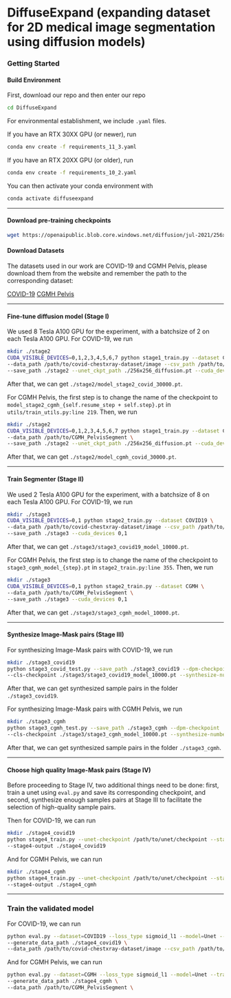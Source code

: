 # DiffuseExpand (expanding dataset for 2D medical image segmentation using diffusion models)

### Getting Started

#### Build Environment
First, download our repo and then enter our repo
```bash
cd DiffuseExpand
```

For environmental establishment, we include ```.yaml``` files.

If you have an RTX 30XX GPU (or newer), run

```bash
conda env create -f requirements_11_3.yaml
```

If you have an RTX 20XX GPU (or older), run

```bash
conda env create -f requirements_10_2.yaml
```

You can then activate your  conda environment with

```bash
conda activate diffuseexpand
```
---

#### Download pre-training checkpoints

```bash
wget https://openaipublic.blob.core.windows.net/diffusion/jul-2021/256x256_diffusion.pt
```

#### Download Datasets
The datasets used in our work are COVID-19 and CGMH Pelvis, please download them from the website and remember the path to the corresponding dataset:

[COVID-19](https://github.com/ieee8023/covid-chestxray-dataset)
[CGMH Pelvis](https://www.kaggle.com/datasets/tommyngx/cgmh-pelvisseg)

---

#### Fine-tune diffusion model (Stage I)
We used 8 Tesla A100 GPU for the experiment, with a batchsize of 2 on each Tesla A100 GPU. For COVID-19, we run
```bash
mkdir ./stage2
CUDA_VISIBLE_DEVICES=0,1,2,3,4,5,6,7 python stage1_train.py --dataset COVID19 \
--data_path /path/to/covid-chestxray-dataset/image --csv_path /path/to/covid-chestxray-dataset/metadata.csv \
--save_path ./stage2 --unet_ckpt_path ./256x256_diffusion.pt --cuda_devices 0,1,2,3,4,5,6,7
```
After that, we can get `./stage2/model_stage2_covid_30000.pt`.

For CGMH Pelvis, the first step is to change the name of the checkpoint to `model_stage2_cgmh_{self.resume_step + self.step}.pt` in `utils/train_utils.py:line 219`. Then, we run
```bash
mkdir ./stage2
CUDA_VISIBLE_DEVICES=0,1,2,3,4,5,6,7 python stage1_train.py --dataset CGMH \
--data_path /path/to/CGMH_PelvisSegment \
--save_path ./stage2 --unet_ckpt_path ./256x256_diffusion.pt --cuda_devices 0,1,2,3,4,5,6,7
```
After that, we can get `./stage2/model_cgmh_covid_30000.pt`.

---

#### Train Segmenter (Stage II)
We used 2 Tesla A100 GPU for the experiment, with a batchsize of 8 on each Tesla A100 GPU. For COVID-19, we run
```bash
mkdir ./stage3
CUDA_VISIBLE_DEVICES=0,1 python stage2_train.py --dataset COVID19 \
--data_path /path/to/covid-chestxray-dataset/image --csv_path /path/to/covid-chestxray-dataset/metadata.csv \
--save_path ./stage3 --cuda_devices 0,1
```
After that, we can get `./stage3/stage3_covid19_model_10000.pt`.

For CGMH Pelvis, the first step is to change the name of the checkpoint to `stage3_cgmh_model_{step}.pt` in `stage2_train.py:line 355`. Then, we run
```bash
mkdir ./stage3
CUDA_VISIBLE_DEVICES=0,1 python stage2_train.py --dataset CGMH \
--data_path /path/to/CGMH_PelvisSegment \
--save_path ./stage3 --cuda_devices 0,1
```
After that, we can get `./stage3/stage3_cgmh_model_10000.pt`.

---

#### Synthesize Image-Mask pairs (Stage III)

For synthesizing Image-Mask pairs with COVID-19, we run
```bash
mkdir ./stage3_covid19
python stage3_covid_test.py --save_path ./stage3_covid19 --dpm-checkpoint ./stage2/model_stage2_covid_30000.pt \
--cls-checkpoint ./stage3/stage3_covid19_model_10000.pt --synthesize-number 500
```
After that, we can get synthesized sample pairs in the folder `./stage3_covid19`.

For synthesizing Image-Mask pairs with CGMH Pelvis, we run
```bash
mkdir ./stage3_cgmh
python stage3_cgmh_test.py --save_path ./stage3_cgmh --dpm-checkpoint ./stage2/model_stage2_cgmh_30000.pt \
--cls-checkpoint ./stage3/stage3_cgmh_model_10000.pt --synthesize-number 500
```
After that, we can get synthesized sample pairs in the folder `./stage3_cgmh`.

---

#### Choose high quality Image-Mask pairs (Stage IV)
Before proceeding to Stage IV, two additional things need to be done: first, train a unet using `eval.py` and save its corresponding checkpoint, and second, synthesize enough samples pairs at Stage III to facilitate the selection of high-quality sample pairs.

Then for COVID-19, we can run
```bash
mkdir ./stage4_covid19
python stage4_train.py --unet-checkpoint /path/to/unet/checkpoint --stage3-output ./stage3_covid19 \
--stage4-output ./stage4_covid19
```
And for CGMH Pelvis, we can run
```bash
mkdir ./stage4_cgmh
python stage4_train.py --unet-checkpoint /path/to/unet/checkpoint --stage3-output ./stage3_cgmh \
--stage4-output ./stage4_cgmh
```

---

### Train the validated model

For COVID-19, we can run
```bash
python eval.py --dataset=COVID19 --loss_type sigmoid_l1 --model=Unet --train_epochs=50 \
--generate_data_path ./stage4_covid19 \
--data_path /path/to/covid-chestxray-dataset/image --csv_path /path/to/covid-chestxray-dataset/metadata.csv \
```

And for CGMH Pelvis, we can run
```bash
python eval.py --dataset=CGMH --loss_type sigmoid_l1 --model=Unet --train_epochs=50 \
--generate_data_path ./stage4_cgmh \
--data_path /path/to/CGMH_PelvisSegment \
```